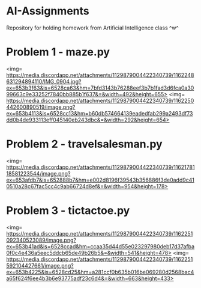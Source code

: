 # AI-Assignments
Repository for holding homework from Artificial Intelligence class ^w^

# Problem 1 - maze.py
<img= https://media.discordapp.net/attachments/1129879004422340739/1162248631294894110/IMG_0904.jpg?ex=653b3f63&is=6528ca63&hm=7bfd3143b76288eef3b7b1fad3d6fca0a3099663c9e33252f7840bb885b1f637&=&width=492&height=655>
<img= https://media.discordapp.net/attachments/1129879004422340739/1162250442600890519/image.png?ex=653b4113&is=6528cc13&hm=b60db574664139eadedfab299a2493df73dd0b4de933113eff045140eb243dbc&=&width=292&height=654>

# Problem 2 - travelsalesman.py
<img= https://media.discordapp.net/attachments/1129879004422340739/1162178118581223544/image.png?ex=653afdb7&is=652888b7&hm=e002d8196f39543b356886f3de0add9c410510a28c67fac5cc4c9ab66724d8ef&=&width=954&height=178>

# Problem 3 - tictactoe.py
<img= https://media.discordapp.net/attachments/1129879004422340739/1162251092340523089/image.png?ex=653b41ad&is=6528ccad&hm=ccaa35d44d55e023297980deb17d37afba0f0c4e436a5eec5ddcb65de49b26b5&=&width=541&height=478>
<img= https://media.discordapp.net/attachments/1129879004422340739/1162251592104427661/image.png?ex=653b4225&is=6528cd25&hm=a281ccf0b635b016be069280d2568bac4a65f624f6ee4b3b6e93775adf23c6d4&=&width=663&height=433>
